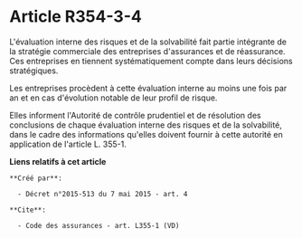 # Article R354-3-4

L'évaluation interne des risques et de la solvabilité fait partie intégrante de la stratégie commerciale des entreprises
d'assurances et de réassurance. Ces entreprises en tiennent systématiquement compte dans leurs décisions stratégiques. 

Les entreprises procèdent à cette évaluation interne au moins une fois par an et en cas d'évolution notable de leur profil de
risque. 

Elles informent l'Autorité de contrôle prudentiel et de résolution des conclusions de chaque évaluation interne des risques
et de la solvabilité, dans le cadre des informations qu'elles doivent fournir à cette autorité en application de l'article L.
355-1.

**Liens relatifs à cet article**

	**Créé par**:

	  - Décret n°2015-513 du 7 mai 2015 - art. 4

	**Cite**:

	  - Code des assurances - art. L355-1 (VD)
